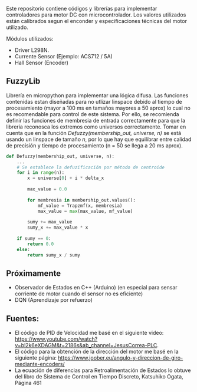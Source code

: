 Este repositorio contiene códigos y librerías para implementar controladores para motor DC con microcontrolador. Los valores utilizados están calibrados segun el enconder y especificaciones técnicas del motor utilizado.

Módulos utilizados:
- Driver L298N.
- Currente Sensor (Ejemplo: ACS712 / 5A)
- Hall Sensor (Encoder)

## FuzzyLib
Librería en micropython para implementar una lógica difusa. Las funciones contenidas estan diseñadas para no utlizar linspace debido al tiempo de procesamiento (mayor a 100 ms en tamaños mayores a 50 aprox) lo cual no es recomendable para control de este sistema. Por ello, se recomienda definir las funciones de membresia de entrada correctamente para que la libreria reconosca los extremos como universos correctamente.
Tomar en cuenta que en la función _Defuzzy(membership_out, universe, n)_ se está usando un linspace de tamaño _n_, por lo que hay que equilibrar entre calidad de precisión y tiempo de procesamiento (n = 50 se llega a 20 ms aprox).

```python
def Defuzzy(membership_out, universe, n):
    ...
    # Se establece la defuzificación por método de centroide
    for i in range(n):
        x = universe[0] + i * delta_x 
        
        max_value = 0.0
        
        for membresia in membership_out.values():
            mf_value = Trapzmf(x, membresia)
            max_value = max(max_value, mf_value)
        
        sumy += max_value
        sumy_x += max_value * x
    
    if sumy == 0:
        return 0.0  
    else:
        return sumy_x / sumy
```

## Próximamente
- Observador de Estados en C++ (Arduino) (en especial para sensar corriente de motor cuando el sensor no es eficiente)
- DQN (Aprendizaje por refuerzo)

## Fuentes:
- El código de PID  de Velocidad me basé en el siguiente video: https://www.youtube.com/watch?v=bl2k6eXDAGM&t=2186s&ab_channel=JesusCorrea-PLC.
- El código para la obtención de la dirección del motor me basé en la siguiente página: https://www.joober.eu/angulo-y-direccion-de-giro-mediante-encoders/
- La ecuación de diferencias para Retroalimentación de Estados lo obtuve del libro de Sistema de Control en Tiempo Discreto, Katsuhiko Ogata, Página 461 

